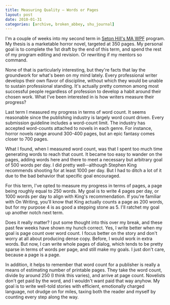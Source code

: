```yaml
---
title: Measuring Quality – Words or Pages
layout: post
date: 2010-01-31
categories: [archive, broken_abbey, shu_journal]
---
```


I'm a couple of weeks into my second term in
[Seton Hill's MA WPF](http://http://www.setonhill.edu/academics/fiction/index.cfm)
program. My thesis is a marketable horror novel, targeted at 350 pages. My
personal goal is to complete the 1st draft by the end of this term, and spend
the rest of my program editing and revision. Or rewriting if my mentors so
command.

None of that is particularly interesting, but they're facts that lay the
groundwork for what's been on my mind lately. Every professional writer develops
their own flavor of discipline, without which they would be unable to sustain
professional standing. It's actually pretty common among most successful people
regardless of profession to develop a habit around their chosen work. What I've
been interested in is how writers measure their progress?

Last term I measured my progress in terms of word count. It seems reasonable
since the publishing industry is largely word count driven. Every submission
guideline includes a word-count limit. The industry has accepted word-counts
attached to novels in each genre. For instance, horror novels range around
300-400 pages, but an epic fantasy comes closer to 700 pages.

What I found, when I measured word count, was that I spent too much time
generating words to reach that count. It became too easy to wander on the pages,
adding words here and there to meet a necessary but arbitrary goal of 500 words
per day. I did pretty well--although Stephen King recommends shooting for at
least 1000 per day. But I had to ditch a lot of it due to the bad behavior that
specific goal encouraged.

For this term, I've opted to measure my progress in terms of pages, a page being
roughly equal to 250 words. My goal is to write 4 pages per day, or 1000 words
per day to align with King's recommendation. If you're familiar with On Writing,
you'll know that King actually counts a page as 200 words, but for my purpose 4
is as good a stepping stone as 5. I'll ratchet my goal up another notch next
term.

Does it really matter? I put some thought into this over my break, and these
past few weeks have shown my hunch correct. Yes, I write better when my goal is
page count over word count. I focus better on the story and don't worry at all
about producing dense copy. Before, I would work in extra words. But now, I can
write whole pages of dialog, which tends to be pretty sparse in terms of words
per page, and still make my goals. I just don't care, because a page is a page.

In addition, it helps to remember that word count for a publisher is really a
means of estimating number of printable pages. They take the word count, divide
by around 250 (I think this varies), and arrive at page count. Novelists don't
get paid by the word, and I wouldn't want paid that way anyhow. My goal is to
write well-told stories with efficient, emotionally charged language, not drudge
on for miles, taxing both the reader and myself by counting every step along the
way.
